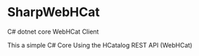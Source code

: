 # SharpWebHCat
C# dotnet core WebHCat Client

This a simple C# Core Using the HCatalog REST API (WebHCat)
